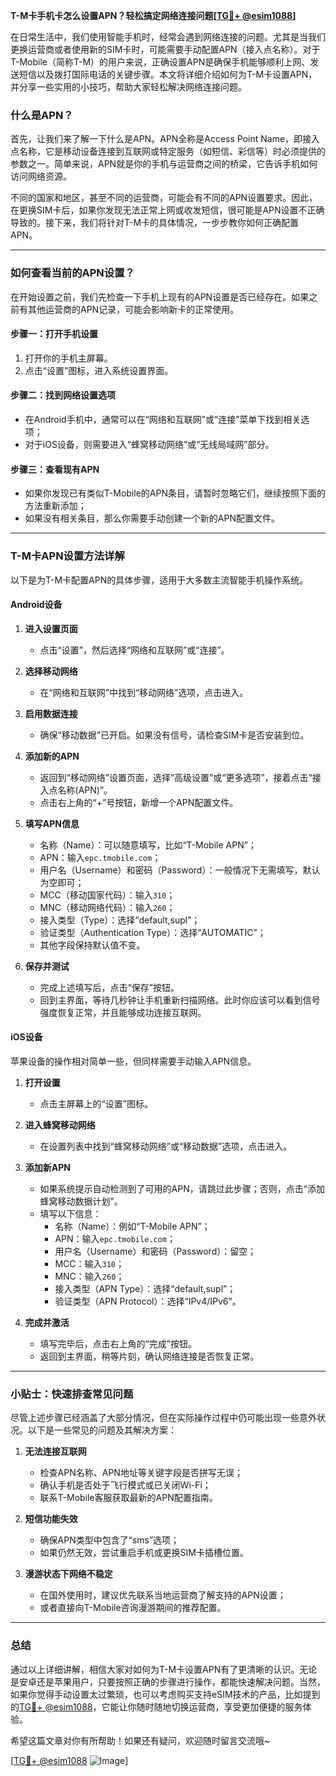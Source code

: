 **T-M卡手机卡怎么设置APN？轻松搞定网络连接问题[[TG💪+ @esim1088](https://t.me/s/esim1088)]**

在日常生活中，我们使用智能手机时，经常会遇到网络连接的问题。尤其是当我们更换运营商或者使用新的SIM卡时，可能需要手动配置APN（接入点名称）。对于T-Mobile（简称T-M）的用户来说，正确设置APN是确保手机能够顺利上网、发送短信以及拨打国际电话的关键步骤。本文将详细介绍如何为T-M卡设置APN，并分享一些实用的小技巧，帮助大家轻松解决网络连接问题。

### 什么是APN？

首先，让我们来了解一下什么是APN。APN全称是Access Point Name，即接入点名称，它是移动设备连接到互联网或特定服务（如短信、彩信等）时必须提供的参数之一。简单来说，APN就是你的手机与运营商之间的桥梁，它告诉手机如何访问网络资源。

不同的国家和地区，甚至不同的运营商，可能会有不同的APN设置要求。因此，在更换SIM卡后，如果你发现无法正常上网或收发短信，很可能是APN设置不正确导致的。接下来，我们将针对T-M卡的具体情况，一步步教你如何正确配置APN。

---

### 如何查看当前的APN设置？

在开始设置之前，我们先检查一下手机上现有的APN设置是否已经存在。如果之前有其他运营商的APN记录，可能会影响新卡的正常使用。

#### 步骤一：打开手机设置
1. 打开你的手机主屏幕。
2. 点击“设置”图标，进入系统设置界面。

#### 步骤二：找到网络设置选项
- 在Android手机中，通常可以在“网络和互联网”或“连接”菜单下找到相关选项；
- 对于iOS设备，则需要进入“蜂窝移动网络”或“无线局域网”部分。

#### 步骤三：查看现有APN
- 如果你发现已有类似T-Mobile的APN条目，请暂时忽略它们，继续按照下面的方法重新添加；
- 如果没有相关条目，那么你需要手动创建一个新的APN配置文件。

---

### T-M卡APN设置方法详解

以下是为T-M卡配置APN的具体步骤，适用于大多数主流智能手机操作系统。

#### Android设备

1. **进入设置页面**
   - 点击“设置”，然后选择“网络和互联网”或“连接”。

2. **选择移动网络**
   - 在“网络和互联网”中找到“移动网络”选项，点击进入。

3. **启用数据连接**
   - 确保“移动数据”已开启。如果没有信号，请检查SIM卡是否安装到位。

4. **添加新的APN**
   - 返回到“移动网络”设置页面，选择“高级设置”或“更多选项”，接着点击“接入点名称(APN)”。
   - 点击右上角的“+”号按钮，新增一个APN配置文件。

5. **填写APN信息**
   - 名称（Name）：可以随意填写，比如“T-Mobile APN”；
   - APN：输入`epc.tmobile.com`；
   - 用户名（Username）和密码（Password）：一般情况下无需填写，默认为空即可；
   - MCC（移动国家代码）：输入`310`；
   - MNC（移动网络代码）：输入`260`；
   - 接入类型（Type）：选择“default,supl”；
   - 验证类型（Authentication Type）：选择“AUTOMATIC”；
   - 其他字段保持默认值不变。

6. **保存并测试**
   - 完成上述填写后，点击“保存”按钮。
   - 回到主界面，等待几秒钟让手机重新扫描网络。此时你应该可以看到信号强度恢复正常，并且能够成功连接互联网。

#### iOS设备

苹果设备的操作相对简单一些，但同样需要手动输入APN信息。

1. **打开设置**
   - 点击主屏幕上的“设置”图标。

2. **进入蜂窝移动网络**
   - 在设置列表中找到“蜂窝移动网络”或“移动数据”选项，点击进入。

3. **添加新APN**
   - 如果系统提示自动检测到了可用的APN，请跳过此步骤；否则，点击“添加蜂窝移动数据计划”。
   - 填写以下信息：
     - 名称（Name）：例如“T-Mobile APN”；
     - APN：输入`epc.tmobile.com`；
     - 用户名（Username）和密码（Password）：留空；
     - MCC：输入`310`；
     - MNC：输入`260`；
     - 接入类型（APN Type）：选择“default,supl”；
     - 验证类型（APN Protocol）：选择“IPv4/IPv6”。

4. **完成并激活**
   - 填写完毕后，点击右上角的“完成”按钮。
   - 返回到主界面，稍等片刻，确认网络连接是否恢复正常。

---

### 小贴士：快速排查常见问题

尽管上述步骤已经涵盖了大部分情况，但在实际操作过程中仍可能出现一些意外状况。以下是一些常见的问题及其解决方案：

1. **无法连接互联网**
   - 检查APN名称、APN地址等关键字段是否拼写无误；
   - 确认手机是否处于飞行模式或已关闭Wi-Fi；
   - 联系T-Mobile客服获取最新的APN配置指南。

2. **短信功能失效**
   - 确保APN类型中包含了“sms”选项；
   - 如果仍然无效，尝试重启手机或更换SIM卡插槽位置。

3. **漫游状态下网络不稳定**
   - 在国外使用时，建议优先联系当地运营商了解支持的APN设置；
   - 或者直接向T-Mobile咨询漫游期间的推荐配置。

---

### 总结

通过以上详细讲解，相信大家对如何为T-M卡设置APN有了更清晰的认识。无论是安卓还是苹果用户，只要按照正确的步骤进行操作，都能快速解决问题。当然，如果你觉得手动设置太过繁琐，也可以考虑购买支持eSIM技术的产品，比如提到的[TG💪+ @esim1088](https://t.me/s/esim1088)，它能让你随时随地切换运营商，享受更加便捷的服务体验。

希望这篇文章对你有所帮助！如果还有疑问，欢迎随时留言交流哦~

[[TG💪+ @esim1088](https://t.me/s/esim1088) ![Image](https://i.postimg.cc/4NQfJmqS/Snipaste-2025-05-13-00-14-12.png)]